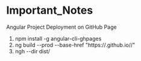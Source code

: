 # Important_Notes

Angular Project Deployment on GitHub Page

1.  npm install -g angular-cli-ghpages
2.  ng build --prod --base-href "https://<username>.github.io/<project-name-on-github>/"
3.  ngh --dir dist/<project-name-on-localSystem>
